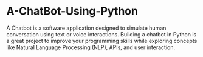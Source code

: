 # A-ChatBot-Using-Python
A Chatbot is a software application designed to simulate human conversation using text or voice interactions. Building a chatbot in Python is a great project to improve your programming skills while exploring concepts like Natural Language Processing (NLP), APIs, and user interaction.
